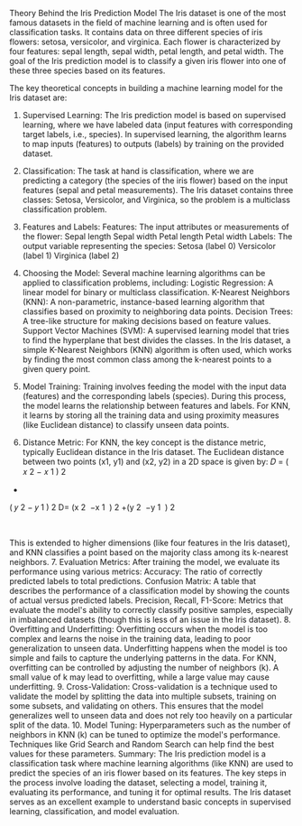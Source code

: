 Theory Behind the Iris Prediction Model
The Iris dataset is one of the most famous datasets in the field of machine learning and is often used for classification tasks. It contains data on three different species of iris flowers: setosa, versicolor, and virginica. Each flower is characterized by four features: sepal length, sepal width, petal length, and petal width. The goal of the Iris prediction model is to classify a given iris flower into one of these three species based on its features.

The key theoretical concepts in building a machine learning model for the Iris dataset are:

1. Supervised Learning:
The Iris prediction model is based on supervised learning, where we have labeled data (input features with corresponding target labels, i.e., species). In supervised learning, the algorithm learns to map inputs (features) to outputs (labels) by training on the provided dataset.
2. Classification:
The task at hand is classification, where we are predicting a category (the species of the iris flower) based on the input features (sepal and petal measurements). The Iris dataset contains three classes: Setosa, Versicolor, and Virginica, so the problem is a multiclass classification problem.
3. Features and Labels:
Features: The input attributes or measurements of the flower:
Sepal length
Sepal width
Petal length
Petal width
Labels: The output variable representing the species:
Setosa (label 0)
Versicolor (label 1)
Virginica (label 2)
4. Choosing the Model:
Several machine learning algorithms can be applied to classification problems, including:
Logistic Regression: A linear model for binary or multiclass classification.
K-Nearest Neighbors (KNN): A non-parametric, instance-based learning algorithm that classifies based on proximity to neighboring data points.
Decision Trees: A tree-like structure for making decisions based on feature values.
Support Vector Machines (SVM): A supervised learning model that tries to find the hyperplane that best divides the classes.
In the Iris dataset, a simple K-Nearest Neighbors (KNN) algorithm is often used, which works by finding the most common class among the k-nearest points to a given query point.

5. Model Training:
Training involves feeding the model with the input data (features) and the corresponding labels (species). During this process, the model learns the relationship between features and labels.
For KNN, it learns by storing all the training data and using proximity measures (like Euclidean distance) to classify unseen data points.
6. Distance Metric:
For KNN, the key concept is the distance metric, typically Euclidean distance in the Iris dataset. The Euclidean distance between two points (x1, y1) and (x2, y2) in a 2D space is given by:
𝐷
=
(
𝑥
2
−
𝑥
1
)
2
+
(
𝑦
2
−
𝑦
1
)
2
D= 
(x 
2
​
 −x 
1
​
 ) 
2
 +(y 
2
​
 −y 
1
​
 ) 
2
 
​
 
This is extended to higher dimensions (like four features in the Iris dataset), and KNN classifies a point based on the majority class among its k-nearest neighbors.
7. Evaluation Metrics:
After training the model, we evaluate its performance using various metrics:
Accuracy: The ratio of correctly predicted labels to total predictions.
Confusion Matrix: A table that describes the performance of a classification model by showing the counts of actual versus predicted labels.
Precision, Recall, F1-Score: Metrics that evaluate the model's ability to correctly classify positive samples, especially in imbalanced datasets (though this is less of an issue in the Iris dataset).
8. Overfitting and Underfitting:
Overfitting occurs when the model is too complex and learns the noise in the training data, leading to poor generalization to unseen data.
Underfitting happens when the model is too simple and fails to capture the underlying patterns in the data.
For KNN, overfitting can be controlled by adjusting the number of neighbors (k). A small value of k may lead to overfitting, while a large value may cause underfitting.
9. Cross-Validation:
Cross-validation is a technique used to validate the model by splitting the data into multiple subsets, training on some subsets, and validating on others. This ensures that the model generalizes well to unseen data and does not rely too heavily on a particular split of the data.
10. Model Tuning:
Hyperparameters such as the number of neighbors in KNN (k) can be tuned to optimize the model's performance. Techniques like Grid Search and Random Search can help find the best values for these parameters.
Summary:
The Iris prediction model is a classification task where machine learning algorithms (like KNN) are used to predict the species of an iris flower based on its features. The key steps in the process involve loading the dataset, selecting a model, training it, evaluating its performance, and tuning it for optimal results. The Iris dataset serves as an excellent example to understand basic concepts in supervised learning, classification, and model evaluation.
